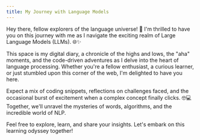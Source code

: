 ```yaml
---
title: My Journey with Language Models
---
```


Hey there, fellow explorers of the language universe! 👋 I'm thrilled to have you on this journey with me as I navigate the exciting realm of Large Language Models (LLMs). 🌐✨

This space is my digital diary, a chronicle of the highs and lows, the "aha" moments, and the code-driven adventures as I delve into the heart of language processing. Whether you're a fellow enthusiast, a curious learner, or just stumbled upon this corner of the web, I'm delighted to have you here.

Expect a mix of coding snippets, reflections on challenges faced, and the occasional burst of excitement when a complex concept finally clicks. 🤓💻 Together, we'll unravel the mysteries of words, algorithms, and the incredible world of NLP.

Feel free to explore, learn, and share your insights. Let's embark on this learning odyssey together!
